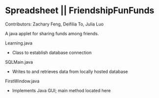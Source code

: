 # Spreadsheet || FriendshipFunFunds
Contributors: Zachary Feng, Deifilia To, Julia Luo

A java applet for sharing funds among friends.

Learning.java
- Class to establish database connection

SQLMain.java
- Writes to and retrieves data from locally hosted database

FirstWindow.java
- Implements Java GUI; main method located here
